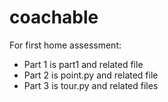 # coachable

For first home assessment:
- Part 1 is part1 and related file
- Part 2 is point.py and related file
- Part 3 is tour.py and related files
